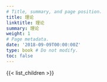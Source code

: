 ```yaml
---
# Title, summary, and page position.
title: 理论
linktitle: 理论
summary: 理论
weight: 1
# Page metadata.
date: '2018-09-09T00:00:00Z'
type: book # Do not modify.
toc: false
---
```


{{< list_children >}}